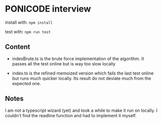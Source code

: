 # PONICODE interview

install with:
`npm install`

test with:
`npm run test`

## Content

- indexBrute.ts is the brute force implementation of the algorithm. It passes all the test online but is way too slow locally

- index.ts is the refined memoized version which fails the last test online but runs much quicker locally. Its result do not deviate much from the expected one.

## Notes

I am not a typescript wizard (yet) and took a while to make it run on locally.
I couldn't find the readline function and had to implement it myself.
